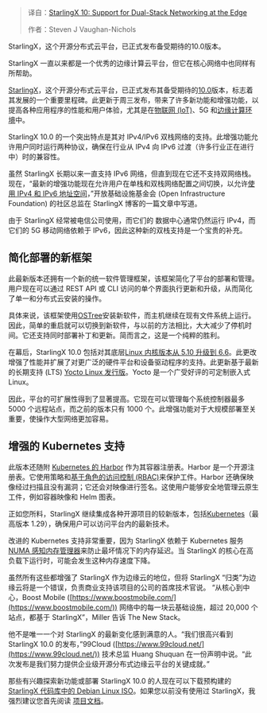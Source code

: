
<!--
title: StarlingX 10：支持边缘双栈网络
cover: https://cdn.thenewstack.io/media/2025/02/9815d818-starling-x-2.jpg
-->

> 译自：[StarlingX 10: Support for Dual-Stack Networking at the Edge](https://thenewstack.io/starlingx-10-support-for-dual-stack-networking-at-the-edge/)
> 
> 作者：Steven J Vaughan-Nichols

StarlingX，这个开源分布式云平台，已正式发布备受期待的10.0版本。

StarlingX 一直以来都是一个优秀的边缘计算云平台，但它在核心网络中也同样有所帮助。

[StarlingX](https://www.starlingx.io/)，这个开源分布式云平台，已正式发布其备受期待的[10.0](https://docs.starlingx.io/releasenotes/index.html)版本，标志着其发展的一个重要里程碑。此更新于周三发布，带来了许多新功能和增强功能，以提高各种应用程序的性能和用户体验，尤其是在[物联网 (IoT)](https://thenewstack.io/the-internet-of-things-on-the-edge/)、5G 和[边缘计算环境](https://thenewstack.io/edge-computing/)中。

StarlingX 10.0 的一个突出特点是其对 IPv4/IPv6 双栈网络的支持。此增强功能允许用户同时运行两种协议，确保在行业从 IPv4 向 IPv6 过渡（许多行业正在进行中）时的兼容性。

虽然 StarlingX 长期以来一直支持 IPv6 网络，但直到现在它还不支持双网络栈。现在，“最新的增强功能现在允许用户在单栈和双栈网络配置之间切换，以允许[使用 IPv4 和 IPv6 地址空间](https://www.starlingx.io/blog/starlingx-release-10/)，”开放基础设施基金会 (Open Infrastructure Foundation) 的社区总监在 StarlingX 博客的一篇文章中写道。

由于 StarlingX 经常被电信公司使用，而它们的 数据中心通常仍然运行 IPv4，而它们的 5G 移动网络依赖于 IPv6，因此这种新的双栈支持是一个宝贵的补充。

## 简化部署的新框架

此最新版本还拥有一个新的统一软件管理框架，该框架简化了平台的部署和管理。用户现在可以通过 REST API 或 CLI 访问的单个界面执行更新和升级，从而简化了单一和分布式云安装的操作。

具体来说，该框架使用[OSTree](https://github.com/ostreedev/ostree)安装新软件，而主机继续在现有文件系统上运行。因此，简单的重启就可以切换到新软件，与以前的方法相比，大大减少了停机时间。它还支持同时部署补丁和更新。简而言之，这是一个纯粹的胜利。

在幕后，StarlingX 10.0 包括对其底层[Linux 内核版本从 5.10 升级到 6.6](https://thenewstack.io/linux-kernel-6-12-is-official-real-time-app-support-better-scheduling/)。此更改增强了性能并扩展了对更广泛的硬件平台和设备驱动程序的支持。此更新基于最新的长期支持 (LTS) [Yocto Linux 发行版](https://www.yoctoproject.org/)。Yocto 是一个广受好评的可定制嵌入式 Linux。

因此，平台的可扩展性得到了显著提高。它现在可以管理每个系统控制器最多 5000 个远程站点，而之前的版本只有 1000 个。此增强功能对于大规模部署至关重要，使操作大型网络更加容易。

## 增强的 Kubernetes 支持

此版本还随附 [Kubernetes 的 Harbor](https://goharbor.io/) 作为其容器注册表。Harbor 是一个开源注册表。它使用策略和[基于角色的访问控制 (RBAC)](https://thenewstack.io/role-based-access-control-five-common-authorization-patterns/)来保护工件。Harbor 还确保映像经过扫描且没有漏洞；它还会对映像进行签名。这使用户能够安全地管理云原生工件，例如容器映像和 Helm 图表。

正如您所料，StarlingX 继续集成各种开源项目的较新版本，包括[Kubernetes](https://roadmap.sh/kubernetes)（最高版本 1.29），确保用户可以访问平台内的最新技术。

改进的 Kubernetes 支持非常重要，因为 StarlingX 依赖于 Kubernetes 服务[NUMA 感知内存管理器](https://kubernetes.io/docs/tasks/administer-cluster/memory-manager/)来防止最坏情况下的内存延迟。当 StarlingX 的核心在高负载下运行时，可能会发生这种内存速度下降。

虽然所有这些都增强了 StarlingX 作为边缘云的地位，但将 StarlingX “归类”为边缘云将是一个错误，负责商业支持该项目的公司的首席技术官说。
“从核心到中心，Boost Mobile ([https://www.boostmobile.com/](https://www.boostmobile.com/)) 网络中的每一块云基础设施，超过 20,000 个站点，都基于 StarlingX”，Miller 告诉 The New Stack。

他不是唯一一个对 StarlingX 的最新变化感到满意的人。“我们很高兴看到 StarlingX 10.0 的发布，”99Cloud ([https://www.99cloud.net/](https://www.99cloud.net/)) 技术总监 Huang Shuquan 在一份声明中说。“此次发布是我们努力提供企业级开源分布式边缘云平台的关键成就。”

那些有兴趣探索新功能或部署 StarlingX 10.0 的人现在可以下载预构建的 [StarlingX 代码库中的 Debian Linux ISO](https://mirror.starlingx.windriver.com/mirror/starlingx/release/10.0.0/debian/monolithic/outputs/iso/)。如果您以前没有使用过 StarlingX，我强烈建议您首先阅读 [项目文档](https://docs.starlingx.io/)。
